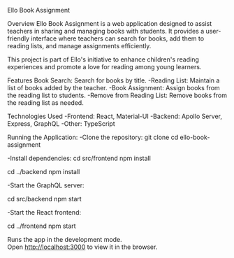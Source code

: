 Ello Book Assignment

Overview
Ello Book Assignment is a web application designed to assist teachers in sharing and managing books with students. It provides a user-friendly interface where teachers can search for books, add them to reading lists, and manage assignments efficiently.

This project is part of Ello's initiative to enhance children's reading experiences and promote a love for reading among young learners.

Features
Book Search: Search for books by title.
-Reading List: Maintain a list of books added by the teacher.
-Book Assignment: Assign books from the reading list to students.
-Remove from Reading List: Remove books from the reading list as needed.

Technologies Used
-Frontend: React, Material-UI
-Backend: Apollo Server, Express, GraphQL
-Other: TypeScript

Running the Application:
-Clone the repository:
  git clone <repository-url>
  cd ello-book-assignment

-Install dependencies:
  cd src/frontend
  npm install
  
  cd ../backend
  npm install
  
-Start the GraphQL server:
  
  cd src/backend
  npm start
  
-Start the React frontend:
  
  cd ../frontend
  npm start

Runs the app in the development mode.\
Open [http://localhost:3000](http://localhost:3000) to view it in the browser.


